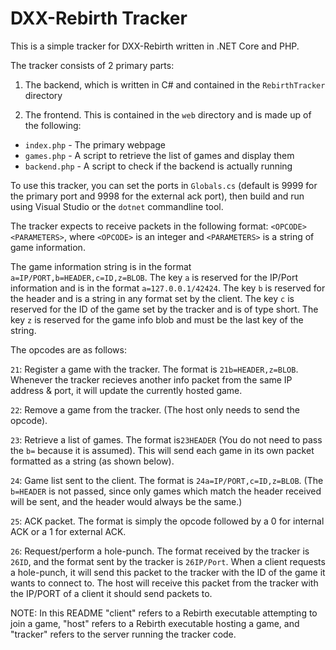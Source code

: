 # DXX-Rebirth Tracker
This is a simple tracker for DXX-Rebirth written in .NET Core and PHP.

The tracker consists of 2 primary parts:

1. The backend, which is written in C# and contained in the `RebirthTracker` directory

2. The frontend. This is contained in the `web` directory and is made up of the following:
  - `index.php` - The primary webpage
  - `games.php` - A script to retrieve the list of games and display them
  - `backend.php` - A script to check if the backend is actually running

To use this tracker, you can set the ports in `Globals.cs` (default is 9999 for the primary port and 9998 for the external ack port), then build and run using Visual Studio or the `dotnet` commandline tool.

The tracker expects to receive packets in the following format: `<OPCODE><PARAMETERS>`, where `<OPCODE>` is an integer and `<PARAMETERS>` is a string of game information.

The game information string is in the format `a=IP/PORT,b=HEADER,c=ID,z=BLOB`. The key `a` is reserved for the IP/Port information and is in the format `a=127.0.0.1/42424`. The key `b` is reserved for the header and is a string in any format set by the client. The key `c` is reserved for the ID of the game set by the tracker and is of type short. The key `z` is reserved for the game info blob and must be the last key of the string.

The opcodes are as follows:

  `21`: Register a game with the tracker. The format is `21b=HEADER,z=BLOB`. Whenever the tracker recieves another info packet from the same IP address & port, it will update the currently hosted game.

  `22`: Remove a game from the tracker. (The host only needs to send the opcode).

  `23`: Retrieve a list of games. The format is`23HEADER` (You do not need to pass the `b=` because it is assumed). This will send each game in its own packet formatted as a string (as shown below).
  
  `24`: Game list sent to the client. The format is `24a=IP/PORT,c=ID,z=BLOB`. (The `b=HEADER` is not passed, since only games which match the header received will be sent, and the header would always be the same.)

  `25`: ACK packet. The format is simply the opcode followed by a 0 for internal ACK or a 1 for external ACK.

  `26`: Request/perform a hole-punch. The format received by the tracker is `26ID`, and the format sent by the tracker is `26IP/Port`. When a client requests a hole-punch, it will send this packet to the tracker with the ID of the game it wants to connect to. The host will receive this packet from the tracker with the IP/PORT of a client it should send packets to.
  
  NOTE: In this README "client" refers to a Rebirth executable attempting to join a game, "host" refers to a Rebirth executable hosting a game, and "tracker" refers to the server running the tracker code.

